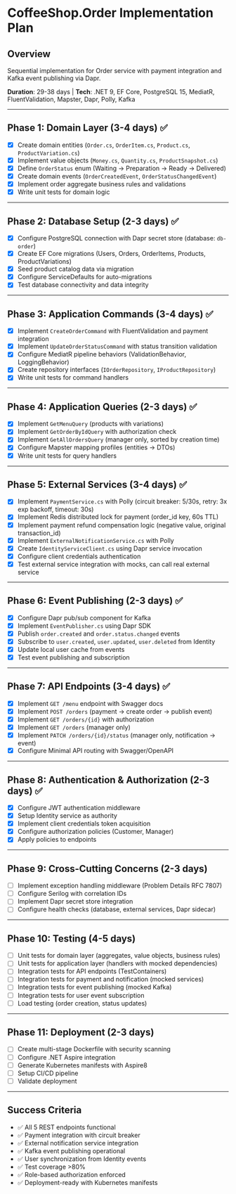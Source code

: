 # CoffeeShop.Order Implementation Plan

## Overview

Sequential implementation for Order service with payment integration and Kafka event publishing via Dapr.

**Duration**: 29-38 days | **Tech**: .NET 9, EF Core, PostgreSQL 15, MediatR, FluentValidation, Mapster, Dapr, Polly, Kafka

---

## Phase 1: Domain Layer (3-4 days) ✅

- [x] Create domain entities (`Order.cs`, `OrderItem.cs`, `Product.cs`, `ProductVariation.cs`)
- [x] Implement value objects (`Money.cs`, `Quantity.cs`, `ProductSnapshot.cs`)
- [x] Define `OrderStatus` enum (Waiting → Preparation → Ready → Delivered)
- [x] Create domain events (`OrderCreatedEvent`, `OrderStatusChangedEvent`)
- [x] Implement order aggregate business rules and validations
- [x] Write unit tests for domain logic

---

## Phase 2: Database Setup (2-3 days) ✅

- [x] Configure PostgreSQL connection with Dapr secret store (database: `db-order`)
- [x] Create EF Core migrations (Users, Orders, OrderItems, Products, ProductVariations)
- [x] Seed product catalog data via migration
- [x] Configure ServiceDefaults for auto-migrations
- [x] Test database connectivity and data integrity

---

## Phase 3: Application Commands (3-4 days) ✅

- [x] Implement `CreateOrderCommand` with FluentValidation and payment integration
- [x] Implement `UpdateOrderStatusCommand` with status transition validation
- [x] Configure MediatR pipeline behaviors (ValidationBehavior, LoggingBehavior)
- [x] Create repository interfaces (`IOrderRepository`, `IProductRepository`)
- [x] Write unit tests for command handlers

---

## Phase 4: Application Queries (2-3 days) ✅

- [x] Implement `GetMenuQuery` (products with variations)
- [x] Implement `GetOrderByIdQuery` with authorization check
- [x] Implement `GetAllOrdersQuery` (manager only, sorted by creation time)
- [x] Configure Mapster mapping profiles (entities → DTOs)
- [x] Write unit tests for query handlers

---

## Phase 5: External Services (3-4 days) ✅

- [x] Implement `PaymentService.cs` with Polly (circuit breaker: 5/30s, retry: 3x exp backoff, timeout: 30s)
- [x] Implement Redis distributed lock for payment (order_id key, 60s TTL)
- [x] Implement payment refund compensation logic (negative value, original transaction_id)
- [x] Implement `ExternalNotificationService.cs` with Polly
- [x] Create `IdentityServiceClient.cs` using Dapr service invocation
- [x] Configure client credentials authentication
- [x] Test external service integration with mocks, can call real external service

---

## Phase 6: Event Publishing (2-3 days) ✅

- [x] Configure Dapr pub/sub component for Kafka
- [x] Implement `EventPublisher.cs` using Dapr SDK
- [x] Publish `order.created` and `order.status.changed` events
- [x] Subscribe to `user.created`, `user.updated`, `user.deleted` from Identity
- [x] Update local user cache from events
- [x] Test event publishing and subscription

---

## Phase 7: API Endpoints (3-4 days) ✅

- [x] Implement `GET /menu` endpoint with Swagger docs
- [x] Implement `POST /orders` (payment → create order → publish event)
- [x] Implement `GET /orders/{id}` with authorization
- [x] Implement `GET /orders` (manager only)
- [x] Implement `PATCH /orders/{id}/status` (manager only, notification → event)
- [x] Configure Minimal API routing with Swagger/OpenAPI

---

## Phase 8: Authentication & Authorization (2-3 days) ✅

- [x] Configure JWT authentication middleware
- [x] Setup Identity service as authority
- [x] Implement client credentials token acquisition
- [x] Configure authorization policies (Customer, Manager)
- [x] Apply policies to endpoints

---

## Phase 9: Cross-Cutting Concerns (2-3 days)

- [ ] Implement exception handling middleware (Problem Details RFC 7807)
- [ ] Configure Serilog with correlation IDs
- [ ] Implement Dapr secret store integration
- [ ] Configure health checks (database, external services, Dapr sidecar)

---

## Phase 10: Testing (4-5 days)

- [ ] Unit tests for domain layer (aggregates, value objects, business rules)
- [ ] Unit tests for application layer (handlers with mocked dependencies)
- [ ] Integration tests for API endpoints (TestContainers)
- [ ] Integration tests for payment and notification (mocked services)
- [ ] Integration tests for event publishing (mocked Kafka)
- [ ] Integration tests for user event subscription
- [ ] Load testing (order creation, status updates)

---

## Phase 11: Deployment (2-3 days)

- [ ] Create multi-stage Dockerfile with security scanning
- [ ] Configure .NET Aspire integration
- [ ] Generate Kubernetes manifests with Aspire8
- [ ] Setup CI/CD pipeline
- [ ] Validate deployment

---

## Success Criteria

- ✅ All 5 REST endpoints functional
- ✅ Payment integration with circuit breaker
- ✅ External notification service integration
- ✅ Kafka event publishing operational
- ✅ User synchronization from Identity events
- ✅ Test coverage >80%
- ✅ Role-based authorization enforced
- ✅ Deployment-ready with Kubernetes manifests
